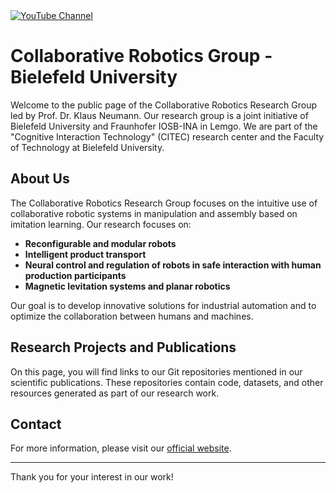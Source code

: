 <a href="https://www.youtube.com/@CollaborativeRoboticsBielefeld">
 <img alt="YouTube Channel" src="https://img.shields.io/youtube/channel/views/UCREwypH6DjgGIypD94mt3SA?style=social&logo=youtube&label=%40CollaborativeRoboticsBielefeld">
</a>

# Collaborative Robotics Group - Bielefeld University

Welcome to the public page of the Collaborative Robotics Research Group led by Prof. Dr. Klaus Neumann. Our research group is a joint initiative of Bielefeld University and Fraunhofer IOSB-INA in Lemgo. We are part of the "Cognitive Interaction Technology" (CITEC) research center and the Faculty of Technology at Bielefeld University.

## About Us

The Collaborative Robotics Research Group focuses on the intuitive use of collaborative robotic systems in manipulation and assembly based on imitation learning. Our research focuses on:

- **Reconfigurable and modular robots**
- **Intelligent product transport**
- **Neural control and regulation of robots in safe interaction with human production participants**
- **Magnetic levitation systems and planar robotics**

Our goal is to develop innovative solutions for industrial automation and to optimize the collaboration between humans and machines.

## Research Projects and Publications

On this page, you will find links to our Git repositories mentioned in our scientific publications. These repositories contain code, datasets, and other resources generated as part of our research work.

## Contact

For more information, please visit our [official website](https://www.uni-bielefeld.de/fakultaeten/technische-fakultaet/forschung/ag-ueberblick/kollaborative-robotik/).

---

Thank you for your interest in our work!
